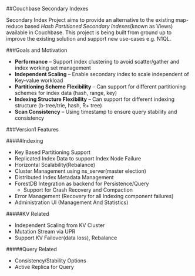 ##Couchbase Secondary Indexes

Secondary Index Project aims to provide an alternative to the existing map-reduce based 
*Hash Partitioned Secondary Indexes*(known as Views) available in Couchbase. 
This project is being built from ground up to improve the existing solution and
support new use-cases e.g. N1QL.

###Goals and Motivation

- **Performance** – Support index clustering to avoid scatter/gather and index working set management
- **Independent Scaling** – Enable secondary index to scale independent of Key-value workload
- **Partitioning Scheme Flexibility** – Can support for different partitioning schemes for index data (hash, range, key)
- **Indexing Structure Flexibility** – Can support for different indexing structure (b-tree/trie, hash, R+ tree)
- **Scan Consistency** – Using timestamp to ensure query stability and consistency


###Version1 Features

#####Indexing
- Key Based Partitioning Support
- Replicated Index Data to support Index Node Failure
- Horizontal Scalability(Rebalance) 
- Cluster Management using ns_server(master election)
- Distributed Index Metadata Management
- ForestDB Integration as backend for Persistence/Query
  - Support for Crash Recovery and Compaction
- Error Management (Recovery for all Indexing component failures)
- Administration UI (Management And Statistics)

#####KV Related
- Independent Scaling from KV Cluster 
- Mutation Stream via UPR
- Support KV Failover(data loss), Rebalance

#####Query Related
- Consistency/Stability Options
- Active Replica for Query


